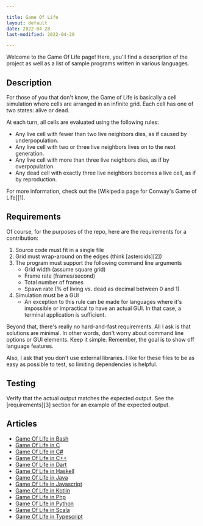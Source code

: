 ```yaml
---

title: Game Of Life
layout: default
date: 2022-04-28
last-modified: 2022-04-29

---
```


Welcome to the Game Of Life page! Here, you'll find a description of the project as well as a list of sample programs written in various languages.

## Description

For those of you that don't know, the Game of Life is basically a cell
simulation where cells are arranged in an infinite grid. Each cell has one
of two states: alive or dead.

At each turn, all cells are evaluated using the following rules:

- Any live cell with fewer than two live neighbors dies, as if caused by underpopulation.
- Any live cell with two or three live neighbors lives on to the next generation.
- Any live cell with more than three live neighbors dies, as if by overpopulation.
- Any dead cell with exactly three live neighbors becomes a live cell, as if by reproduction.

For more information, check out the [Wikipedia page for Conway's Game of Life][1].


## Requirements

Of course, for the purposes of the repo, here are the requirements for a contribution:

1. Source code must fit in a single file
2. Grid must wrap-around on the edges (think [asteroids][2])
3. The program must support the following command line arguments
    - Grid width (assume square grid)
    - Frame rate (frames/second)
    - Total number of frames
    - Spawn rate (% of living vs. dead as decimal between 0 and 1)
4. Simulation must be a GUI
    - An exception to this rule can be made for languages where it's impossible
      or impractical to have an actual GUI. In that case, a terminal application
      is sufficient.

Beyond that, there's really no hard-and-fast requirements. All I ask is that
solutions are minimal. In other words, don't worry about command line options or
GUI elements. Keep it simple. Remember, the goal is to show off language features.

Also, I ask that you don't use external libraries. I like for these files to
be as easy as possible to test, so limiting dependencies is helpful.


## Testing

Verify that the actual output matches the expected output. See the
[requirements][3] section for an example of the expected output.


## Articles

- [Game Of Life in Bash](https://sampleprograms.io/projects/game-of-life/bash)
- [Game Of Life in C](https://sampleprograms.io/projects/game-of-life/c)
- [Game Of Life in C#](https://sampleprograms.io/projects/game-of-life/c-sharp)
- [Game Of Life in C++](https://sampleprograms.io/projects/game-of-life/c-plus-plus)
- [Game Of Life in Dart](https://sampleprograms.io/projects/game-of-life/dart)
- [Game Of Life in Haskell](https://sampleprograms.io/projects/game-of-life/haskell)
- [Game Of Life in Java](https://sampleprograms.io/projects/game-of-life/java)
- [Game Of Life in Javascript](https://sampleprograms.io/projects/game-of-life/javascript)
- [Game Of Life in Kotlin](https://sampleprograms.io/projects/game-of-life/kotlin)
- [Game Of Life in Php](https://sampleprograms.io/projects/game-of-life/php)
- [Game Of Life in Python](https://sampleprograms.io/projects/game-of-life/python)
- [Game Of Life in Scala](https://sampleprograms.io/projects/game-of-life/scala)
- [Game Of Life in Typescript](https://sampleprograms.io/projects/game-of-life/typescript)